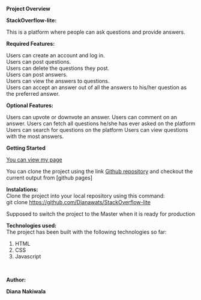 <strong>Project Overview</strong><br>

 <strong>StackOverflow-lite:</strong> <br>
 
This is a platform where people can ask questions and provide answers.


<strong>Required Features:</strong> <br>
 
Users can create an account and log in. <br>
Users can post questions.<br>
Users can delete the questions they post.<br>
Users can post answers.<br> 
Users can view the answers to questions.<br>
Users can accept an answer out of all the answers to his/her question as the preferred answer. <br>

<strong>Optional Features:</strong><br>

Users can upvote or downvote an answer. 
Users can comment on an answer. 
Users can fetch all questions he/she has ever asked on the platform 
Users can search for questions on the platform Users can view questions with the most answers.

<strong>Getting Started</strong><br>

[You can view my page](https://github.com/Dianawats/StackOverflow-lite/tree/gh-pages)

You can clone the project using the link <a href = "https://github.com/Dianawats/StackOverflow-lite">Github repository</a> and checkout the current output from [github pages]

<strong>Instalations:</strong><br>
Clone the project into your local repository using this command:<br>
git clone https://github.com/Dianawats/StackOverflow-lite<br>

Supposed to switch the project to the Master when it is ready for production<br>

<strong>Technologies used:</strong><br>
The project has been built with the following technologies so far:<br>
<ol>
    <li>HTML</li>
    <li>CSS</li>
    <li>Javascript</li>
</ol>

<br>

<strong>Author:</strong><br>

<Strong>Diana Nakiwala</strong>

